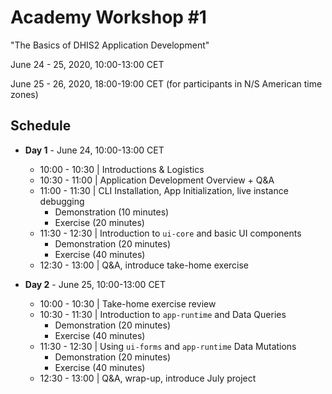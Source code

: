 # Academy Workshop #1

"The Basics of DHIS2 Application Development"

June 24 - 25, 2020, 10:00-13:00 CET

June 25 - 26, 2020, 18:00-19:00 CET (for participants in N/S American time zones)

## Schedule

- **Day 1** - June 24, 10:00-13:00 CET
  - 10:00 - 10:30 | Introductions & Logistics
  - 10:30 - 11:00 | Application Development Overview + Q&A
  - 11:00 - 11:30 | CLI Installation, App Initialization, live instance debugging
    - Demonstration (10 minutes)
    - Exercise (20 minutes)
  - 11:30 - 12:30 | Introduction to `ui-core` and basic UI components
    - Demonstration (20 minutes)
    - Exercise (40 minutes)
  - 12:30 - 13:00 | Q&A, introduce take-home exercise

- **Day 2** - June 25, 10:00-13:00 CET
  - 10:00 - 10:30 | Take-home exercise review
  - 10:30 - 11:30 | Introduction to `app-runtime` and Data Queries
    - Demonstration (20 minutes)
    - Exercise (40 minutes)
  - 11:30 - 12:30 | Using `ui-forms` and `app-runtime` Data Mutations
    - Demonstration (20 minutes)
    - Exercise (40 minutes)
  - 12:30 - 13:00 | Q&A, wrap-up, introduce July project
